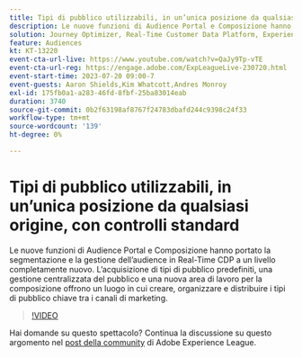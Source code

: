```yaml
---
title: Tipi di pubblico utilizzabili, in un’unica posizione​ da qualsiasi origine, con controlli standard
description: Le nuove funzioni di Audience Portal e Composizione hanno portato la segmentazione e la gestione dell’audience in Real-Time CDP a un livello completamente nuovo. L’acquisizione di tipi di pubblico predefiniti, una gestione centralizzata del pubblico e una nuova area di lavoro per la composizione offrono un luogo in cui creare, organizzare e distribuire i tipi di pubblico chiave tra i canali di marketing.
solution: Journey Optimizer, Real-Time Customer Data Platform, Experience Platform
feature: Audiences
kt: KT-13220
event-cta-url-live: https://www.youtube.com/watch?v=QaJy9Tp-vTE
event-cta-url-reg: https://engage.adobe.com/ExpLeagueLive-230720.html
event-start-time: 2023-07-20 09:00-7
event-guests: Aaron Shields,Kim Whatcott,Andres Monroy
exl-id: 175fb0a1-a283-46fd-8fbf-25ba83014eab
duration: 3740
source-git-commit: 0b2f63198af8767f24783dbafd244c9398c24f33
workflow-type: tm+mt
source-wordcount: '139'
ht-degree: 0%

---
```


# Tipi di pubblico utilizzabili, in un’unica posizione&#x200B; da qualsiasi origine, con controlli standard

Le nuove funzioni di Audience Portal e Composizione hanno portato la segmentazione e la gestione dell’audience in Real-Time CDP a un livello completamente nuovo. L’acquisizione di tipi di pubblico predefiniti, una gestione centralizzata del pubblico e una nuova area di lavoro per la composizione offrono un luogo in cui creare, organizzare e distribuire i tipi di pubblico chiave tra i canali di marketing.

>[!VIDEO](https://video.tv.adobe.com/v/3421425/?quality=12&learn=on)

Hai domande su questo spettacolo? Continua la discussione su questo argomento nel [post della community](https://experienceleaguecommunities.adobe.com/t5/adobe-experience-platform/experience-league-live-post-session-discussion-actionable/m-p/607073#M366) di Adobe Experience League.

